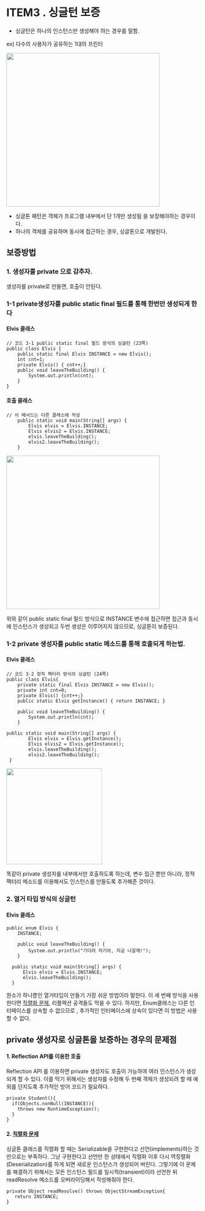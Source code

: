 # ITEM3 . 싱글턴 보증
+ 싱글턴은 하나의 인스턴스만 생성해야 하는 경우를 말함.

ex) 다수의 사용자가 공유하는 1대의 프린터

<img src="https://user-images.githubusercontent.com/26866859/151317045-356646ab-00ff-48eb-af7d-ea3b4f95c65c.png" width="400">


+ 싱글톤 패턴은 객체가 프로그램 내부에서 단 1개만 생성됨 을 보장해야하는 경우이다.
+ 하나의 객체를 공유하며 동시에 접근하는 경우, 싱글톤으로 개발된다.



## 보증방법
### 1. 생성자를 private 으로 감추자.

생성자를 private로 만들면, 호출이 안된다.

### 1-1 private생성자를  public static final 필드를 통해  한번만 생성되게 한다
#### Elvis 클래스
```
// 코드 3-1 public static final 필드 방식의 싱글턴 (23쪽)
public class Elvis {
    public static final Elvis INSTANCE = new Elvis();
    int cnt=1;
    private Elvis() { cnt++;}
    public void leaveTheBuilding() {
        System.out.println(cnt);
    }
}
```
#### 호출 클래스

```
// 이 메서드는 다른 클래스에 작성
    public static void main(String[] args) {
        Elvis elvis = Elvis.INSTANCE;
        Elvis elvis2 = Elvis.INSTANCE;
        elvis.leaveTheBuilding();
        elvis2.leaveTheBuilding();
    }
```

<img src="https://user-images.githubusercontent.com/26866859/151322283-0aa81748-32e5-4221-9857-e8e6d71de09e.png" width="400">


위와 같이 public static final 필드 방식으로 INSTANCE 변수에 접근하면
접근과 동시에 인스턴스가 생성되고
두번 생성은 이루어지지 않으므로, 싱글톤이 보증된다.


### 1-2 private 생성자를  public static 메소드를 통해 호출되게 하는법.
#### Elvis 클래스
```
// 코드 3-2 정적 팩터리 방식의 싱글턴 (24쪽)
public class Elvis{
    private static final Elvis INSTANCE = new Elvis();
    private int cnt=0;
    private Elvis() {cnt++;}
    public static Elvis getInstance() { return INSTANCE; }

    public void leaveTheBuilding() {
        System.out.println(cnt);
    }
```

```
public static void main(String[] args) {
        Elvis elvis = Elvis.getInstance();
        Elvis elvis2 = Elvis.getInstance();
        elvis.leaveTheBuilding();
        elvis2.leaveTheBuilding();
 }
```
<img src="https://user-images.githubusercontent.com/26866859/151322283-0aa81748-32e5-4221-9857-e8e6d71de09e.png" width="250">

똑같이 private 생성자를 내부에서만 호출하도록 하는데,
변수 접근 뿐만 아니라, 정적팩터리 메소드를 이용해서도 인스턴스를 만들도록 추가해준 것이다.


### 2. 열거 타입 방식의 싱글턴 
#### Elvis 클래스
```
public enum Elvis {
    INSTANCE;

    public void leaveTheBuilding() {
        System.out.println("기다려 자기야, 지금 나갈께!");
    }
```
```
  public static void main(String[] args) {
      Elvis elvis = Elvis.INSTANCE;
      elvis.leaveTheBuilding();
  }
```
원소가 하나뿐인 열거타입이 만들기 가장 쉬운 방법이라 말한다.
이 세 번째 방식을 사용한다면 [직렬화 문제](http://yoonbumtae.com/?p=1097), 리플렉션 공격들도 막을 수 있다.
하지만, Enum클래스는 다른 인터페이스를 상속할 수 없으므로 , 추가적인 인터페이스에 상속이 있다면
이 방법은 사용할 수 없다.



## private 생성자로 싱글톤을 보증하는 경우의 문제점


#### 1. Reflection API를 이용한 호출 
Reflection API 를 이용하면 private 생성자도 호출이 가능하여 여러 인스턴스가 생성되게 할 수 있다.
이를 막기 위해서는 생성자를 수정해 두 번째 객체가 생성되려 할 때 예외를 던지도록 추가적인 방어 코드가 필요하다.

```
private Student(){
  if(Objects.nonNull(INSTANCE)){
    throws new RuntimeException();
  }
}
```

#### 2. [직렬화 문제](http://yoonbumtae.com/?p=1097)
싱글톤 클래스를 직렬화 할 때는 
Serializable을 구현한다고 선언(implements)하는 것 만으로는 부족하다.
그냥 구현한다고 선언만 한 상태에서 직렬화 이후 다시 역징렬화(Deserialization)를 하게 되면 
새로운 인스턴스가 생성되어 버린다. 
그렇기에 이 문제를 해결하기 위해서는 모든 인스턴스 필드를 일시적(transient)이라 선언한 뒤 
readResolve 메소드를 오버라이딩해서 작성해줘야 한다. 

```
private Object readResolve() throws ObjectStreamException{
   return INSTANCE;
}
```

